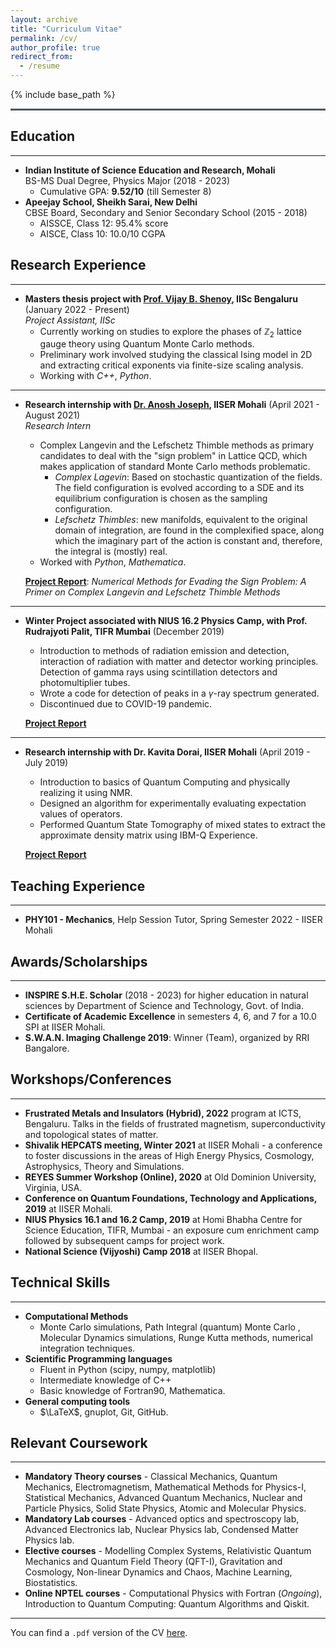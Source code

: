 ```yaml
---
layout: archive
title: "Curriculum Vitae"
permalink: /cv/
author_profile: true
redirect_from:
  - /resume
---
```


{% include base_path %}
<hr style="text-align:left;margin-left:0;border-top:2px solid #6b7278"> 

## Education
-----
* **Indian Institute of Science Education and Research, Mohali** <br> BS-MS Dual Degree, Physics Major (2018 - 2023)
  * Cumulative GPA: **9.52/10** (till Semester 8)  
* **Apeejay School, Sheikh Sarai, New Delhi** <br> CBSE Board, Secondary and Senior Secondary School (2015 - 2018)
  * AISSCE, Class 12: 95.4% score
  * AISCE,  Class 10: 10.0/10 CGPA

## Research Experience
-----
* **Masters thesis project with [Prof. Vijay B. Shenoy](http://www.physics.iisc.ac.in/~shenoy/), IISc Bengaluru** (January 2022 - Present) <br> _Project Assistant, IISc_
  * Currently working on studies to explore the phases of $\mathbb{Z}_2$ lattice gauge theory using Quantum Monte Carlo methods.
  * Preliminary work involved studying the classical Ising model in 2D and extracting critical exponents via finite-size scaling analysis.
  * Working with _C++_, _Python_. 

---

* **Research internship with [Dr. Anosh Joseph](https://web.iisermohali.ac.in/Faculty/anoshjoseph/), IISER Mohali** (April 2021 - August 2021) <br> _Research Intern_ 
  * Complex Langevin and the Lefschetz Thimble methods as primary candidates to deal with the "sign problem" in Lattice QCD, which makes application of standard Monte Carlo methods problematic.
    * _Complex Lagevin_: Based on stochastic quantization of the fields. The field configuration is evolved according to a SDE and its equilibrium configuration is chosen as the sampling configuration. 
    * _Lefschetz Thimbles_: new manifolds, equivalent to the original domain of integration, are found in the complexified space, along which the imaginary part of the action is constant and, therefore, the integral is (mostly) real.
  * Worked with _Python_, _Mathematica_.
  
  [**Project Report**](https://kunal1729verma.github.io/files/report_kunal_verma_2021.pdf): _Numerical Methods for Evading the Sign Problem:
A Primer on Complex Langevin and Lefschetz Thimble Methods_

---

* **Winter Project associated with NIUS 16.2 Physics Camp, with Prof. Rudrajyoti Palit, TIFR Mumbai** (December 2019)
  * Introduction to methods of radiation emission and detection, interaction of radiation with matter and detector working principles. Detection of gamma rays using scintillation detectors and photomultiplier tubes.
  * Wrote a code for detection of peaks in a $\gamma$-ray spectrum generated.
  * Discontinued due to COVID-19 pandemic. 

  [**Project Report**](https://kunal1729verma.github.io/files/nius_winter_2019.pdf)
  
---

* **Research internship with Dr. Kavita Dorai, IISER Mohali** (April 2019 - July 2019)
  * Introduction to basics of Quantum Computing and physically realizing it using NMR. 
  * Designed an algorithm for experimentally evaluating expectation values of operators.
  * Performed Quantum State Tomography of mixed states to extract the approximate density matrix using IBM-Q Experience.
  
  [**Project Report**](https://kunal1729verma.github.io/files/summer_report_2019.pdf)


## Teaching Experience
---
* **PHY101 - Mechanics**, Help Session Tutor, Spring Semester 2022 - IISER Mohali

## Awards/Scholarships
-----
* **INSPIRE S.H.E. Scholar** (2018 - 2023) for higher education in natural sciences by Department of Science and Technology, Govt. of India.
* **Certificate of Academic Excellence** in semesters 4, 6, and 7 for a 10.0 SPI at IISER Mohali.
* **S.W.A.N. Imaging Challenge 2019**: Winner (Team), organized by RRI Bangalore. 

## Workshops/Conferences
---
* **Frustrated Metals and Insulators (Hybrid), 2022** program at ICTS, Bengaluru. Talks in the fields of frustrated magnetism, superconductivity and topological states of matter.
* **Shivalik HEPCATS meeting, Winter 2021** at IISER Mohali - a conference to foster discussions in the areas of High Energy Physics, Cosmology, Astrophysics, Theory and Simulations.
* **REYES Summer Workshop (Online), 2020** at Old Dominion University, Virginia, USA.
* **Conference on Quantum Foundations, Technology and Applications, 2019** at IISER Mohali.
* **NIUS Physics 16.1 and 16.2 Camp, 2019** at Homi Bhabha Centre for Science Education, TIFR, Mumbai - an exposure cum enrichment camp followed by subsequent camps for project work.
* **National Science (Vijyoshi) Camp 2018** at IISER Bhopal.



## Technical Skills
---
* **Computational Methods**
  * Monte Carlo simulations, Path Integral (quantum) Monte Carlo , Molecular Dynamics simulations, Runge Kutta methods, numerical integration techniques.
* **Scientific Programming languages**
  *  Fluent in Python (scipy, numpy, matplotlib)
  *  Intermediate knowledge of C++
  *  Basic knowledge of Fortran90, Mathematica.
* **General computing tools**
  * $\LaTeX$, gnuplot, Git, GitHub.


## Relevant Coursework
---
* **Mandatory Theory courses** - Classical Mechanics, Quantum Mechanics, Electromagnetism, Mathematical Methods for Physics-I, Statistical Mechanics, Advanced Quantum Mechanics, Nuclear and Particle Physics, Solid State Physics, Atomic and Molecular Physics.
* **Mandatory Lab courses** - Advanced optics and spectroscopy lab, Advanced Electronics lab, Nuclear Physics lab, Condensed Matter Physics lab.
* **Elective courses** - Modelling Complex Systems, Relativistic Quantum Mechanics and Quantum Field Theory (QFT-I), Gravitation and Cosmology, Non-linear Dynamics and Chaos, Machine Learning, Biostatistics.
* **Online NPTEL courses** - Computational Physics with Fortran (_Ongoing_), Introduction to Quantum Computing: Quantum Algorithms and Qiskit.

---
You can find a `.pdf` version of the CV   [here](https://kunal1729verma.github.io/files/resume_kunal.pdf).
